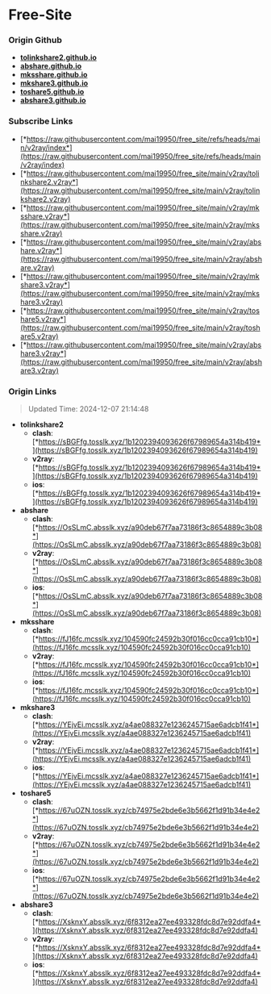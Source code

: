 # Free-Site

### Origin Github

- [**tolinkshare2.github.io**](https://github.com/tolinkshare2/tolinkshare2.github.io)
- [**abshare.github.io**](https://github.com/abshare/abshare.github.io)
- [**mksshare.github.io**](https://github.com/mksshare/mksshare.github.io)
- [**mkshare3.github.io**](https://github.com/mkshare3/mkshare3.github.io)
- [**toshare5.github.io**](https://github.com/toshare5/toshare5.github.io)
- [**abshare3.github.io**](https://github.com/abshare3/abshare3.github.io)

### Subscribe Links

- [*https://raw.githubusercontent.com/mai19950/free_site/refs/heads/main/v2ray/index*](https://raw.githubusercontent.com/mai19950/free_site/refs/heads/main/v2ray/index)
- [*https://raw.githubusercontent.com/mai19950/free_site/main/v2ray/tolinkshare2.v2ray*](https://raw.githubusercontent.com/mai19950/free_site/main/v2ray/tolinkshare2.v2ray)
- [*https://raw.githubusercontent.com/mai19950/free_site/main/v2ray/mksshare.v2ray*](https://raw.githubusercontent.com/mai19950/free_site/main/v2ray/mksshare.v2ray)
- [*https://raw.githubusercontent.com/mai19950/free_site/main/v2ray/abshare.v2ray*](https://raw.githubusercontent.com/mai19950/free_site/main/v2ray/abshare.v2ray)
- [*https://raw.githubusercontent.com/mai19950/free_site/main/v2ray/mkshare3.v2ray*](https://raw.githubusercontent.com/mai19950/free_site/main/v2ray/mkshare3.v2ray)
- [*https://raw.githubusercontent.com/mai19950/free_site/main/v2ray/toshare5.v2ray*](https://raw.githubusercontent.com/mai19950/free_site/main/v2ray/toshare5.v2ray)
- [*https://raw.githubusercontent.com/mai19950/free_site/main/v2ray/abshare3.v2ray*](https://raw.githubusercontent.com/mai19950/free_site/main/v2ray/abshare3.v2ray)

### Origin Links

> Updated Time: 2024-12-07 21:14:48

- **tolinkshare2**
  - **clash**: [*https://sBGFfg.tosslk.xyz/1b1202394093626f67989654a314b419*](https://sBGFfg.tosslk.xyz/1b1202394093626f67989654a314b419)
  - **v2ray**: [*https://sBGFfg.tosslk.xyz/1b1202394093626f67989654a314b419*](https://sBGFfg.tosslk.xyz/1b1202394093626f67989654a314b419)
  - **ios**: [*https://sBGFfg.tosslk.xyz/1b1202394093626f67989654a314b419*](https://sBGFfg.tosslk.xyz/1b1202394093626f67989654a314b419)
- **abshare**
  - **clash**: [*https://OsSLmC.absslk.xyz/a90deb67f7aa73186f3c8654889c3b08*](https://OsSLmC.absslk.xyz/a90deb67f7aa73186f3c8654889c3b08)
  - **v2ray**: [*https://OsSLmC.absslk.xyz/a90deb67f7aa73186f3c8654889c3b08*](https://OsSLmC.absslk.xyz/a90deb67f7aa73186f3c8654889c3b08)
  - **ios**: [*https://OsSLmC.absslk.xyz/a90deb67f7aa73186f3c8654889c3b08*](https://OsSLmC.absslk.xyz/a90deb67f7aa73186f3c8654889c3b08)
- **mksshare**
  - **clash**: [*https://fJ16fc.mcsslk.xyz/104590fc24592b30f016cc0cca91cb10*](https://fJ16fc.mcsslk.xyz/104590fc24592b30f016cc0cca91cb10)
  - **v2ray**: [*https://fJ16fc.mcsslk.xyz/104590fc24592b30f016cc0cca91cb10*](https://fJ16fc.mcsslk.xyz/104590fc24592b30f016cc0cca91cb10)
  - **ios**: [*https://fJ16fc.mcsslk.xyz/104590fc24592b30f016cc0cca91cb10*](https://fJ16fc.mcsslk.xyz/104590fc24592b30f016cc0cca91cb10)
- **mkshare3**
  - **clash**: [*https://YEjvEi.mcsslk.xyz/a4ae088327e1236245715ae6adcb1f41*](https://YEjvEi.mcsslk.xyz/a4ae088327e1236245715ae6adcb1f41)
  - **v2ray**: [*https://YEjvEi.mcsslk.xyz/a4ae088327e1236245715ae6adcb1f41*](https://YEjvEi.mcsslk.xyz/a4ae088327e1236245715ae6adcb1f41)
  - **ios**: [*https://YEjvEi.mcsslk.xyz/a4ae088327e1236245715ae6adcb1f41*](https://YEjvEi.mcsslk.xyz/a4ae088327e1236245715ae6adcb1f41)
- **toshare5**
  - **clash**: [*https://67uOZN.tosslk.xyz/cb74975e2bde6e3b5662f1d91b34e4e2*](https://67uOZN.tosslk.xyz/cb74975e2bde6e3b5662f1d91b34e4e2)
  - **v2ray**: [*https://67uOZN.tosslk.xyz/cb74975e2bde6e3b5662f1d91b34e4e2*](https://67uOZN.tosslk.xyz/cb74975e2bde6e3b5662f1d91b34e4e2)
  - **ios**: [*https://67uOZN.tosslk.xyz/cb74975e2bde6e3b5662f1d91b34e4e2*](https://67uOZN.tosslk.xyz/cb74975e2bde6e3b5662f1d91b34e4e2)
- **abshare3**
  - **clash**: [*https://XsknxY.absslk.xyz/6f8312ea27ee493328fdc8d7e92ddfa4*](https://XsknxY.absslk.xyz/6f8312ea27ee493328fdc8d7e92ddfa4)
  - **v2ray**: [*https://XsknxY.absslk.xyz/6f8312ea27ee493328fdc8d7e92ddfa4*](https://XsknxY.absslk.xyz/6f8312ea27ee493328fdc8d7e92ddfa4)
  - **ios**: [*https://XsknxY.absslk.xyz/6f8312ea27ee493328fdc8d7e92ddfa4*](https://XsknxY.absslk.xyz/6f8312ea27ee493328fdc8d7e92ddfa4)
